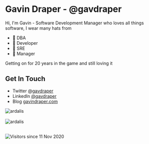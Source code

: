# Gavin Draper - @gavdraper
Hi, I'm Gavin - Software Development Manager who loves all things software, I wear many hats from 
* 🎩 DBA
* 🎩 Developer
* 🎩 SRE
* 🎩 Manager 
 
Getting on for 20 years in the game and still loving it

## Get In Touch
* Twitter [@gavdraper](http://twitter.com/gavdraper)
* LinkedIn [@gavdraper](https://www.linkedin.com/in/gavdraper/)
* Blog [gavindraper.com](http://gavindraper.com)


<div>
  <img align="center" src="https://github-readme-stats.vercel.app/api?username=gavdraper&show_icons=true&theme=dark" alt="ardalis" />
<div/>
<br />
  
<div>
  <img align="center" src="https://github-readme-stats.vercel.app/api/top-langs/?username=gavdraper&layout=compact&hide=html&theme=dark" alt="ardalis" />
<div/>
<br />

![Visitors since 11 Nov 2020](http://estruyf-github.azurewebsites.net/api/VisitorHit?user=gavdraper&repo=ardalis&countColor=%237B1E7A)


